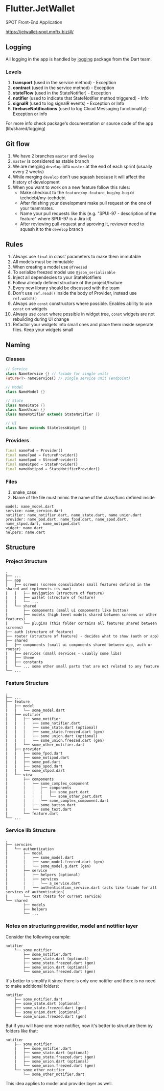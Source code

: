 # Flutter.JetWallet

SPOT Front-End Application 

<https://jetwallet-spot.mnftx.biz/#/>

## Logging

All logging in the app is handled by [logging](https://pub.dev/packages/logging) package from the Dart team.

### Levels

1. **transport** (used in the service method) - Exception
2. **contract** (used in the service method) - Exception
3. **stateFlow** (used in the StateNotifier) - Exception
4. **notifier** (used to indicate that StateNotifier method triggered) - Info
5. **signalR** (used to log signalR events) - Exception or Info
6. **firebaseNotifications** (used to log Cloud Messaging functionality) - Exception or Info

For more info check package's documentation or source code of the app (lib/shared/logging)

## Git flow

1. We have 2 branches `master` and `develop`
2. `master` is considered as stable branch
3. We are merging `develop` into `master` at the end of each sprint (usually every 2 weeks)
4. While merging `develop` don't use squash because it will affect the history of development
5. When you want to work on a new feature follow this rules:
   * Make checkout to the `feature/my-feature`, `bug/my-bug` or techdebt/my-techdebt
   * After finishing your development make pull request on the one of your teammates.
   * Name your pull requests like this (e.g. "SPUI-97 - description of the feature" where SPUI-97 is a Jira id)
   * After reviewing pull-request and aproving it, reviewer need to squash it to the `develop` branch

## Rules

1. Always use `final` in class' parameters to make them immutable
2. All models must be immutable
3. When creating a model use `@freezed`
4. To serialize freezed model use `@json_serializable`
5. Inject all dependecies to your StateNotifiers
6. Follow already defined structure of the project/feature
7. Every new library should be discussed with the team
8. Don't use `ref.read()` inside the body of Provider, instead use `ref.watch()`
9. Always use `const` constructors where possible. Enables ability to use `const` on widgets
10. Always use `const` where possible in widget tree, `const` widgets are not rebuilding during UI change
11. Refactor your widgets into small ones and place them inside seperate files. Keep your widgets small

## Naming

### Classes

```dart
// Service
class NameService {} // facade for single units
Future<T> nameService() // single service unit (endpoint)

// Model
class NameModel {}

// State
class NameState {}
class NameUnion {}
class NameNotifier extends StateNotifier {}

// UI
class Name extends StatelessWidget {}
```

### Providers

```dart
final namePod = Provider()
final nameFpod = FutureProvider()
final nameSpod = StreamProvider()
final nameStpod = StateProvider()
final nameNotipod = StateNotifierProvider()
```

### Files

1. snake_case
2. Name of the file must mimic the name of the class/func defined inside

```text
model: name_model.dart
service: name_service.dart
notifier: name_notifier.dart, name_state.dart, name_union.dart
provider: name_pod.dart, name_fpod.dart, name_spod.dart, name_stpod.dart, name_notipod.dart
widget: name.dart
helpers: name.dart
```

## Structure

### Project Structure

```text
.
├── ...
├── app                      
│   ├── screens (screen consolidates small features defined in the shared and implements its own)
|   |   ├── navigation (structure of feature)
|   |   ├── wallet (structure of feature)
|   |   └── ...
|   └── shared
|       ├── components (small ui components like button)
|       ├── models (high level models shared between screens or other features)
|       └── plugins (this folder contains all features shared between screens)
├── auth (structure of feature)
├── router (structure of feature) - decides what to show (auth or app)
├── shared
|   ├── components (small ui components shared between app, auth or router)
|   ├── services (small services - usually some libs)
|   ├── theme
|   ├── constants
|   └── ... some other small parts that are not related to any feature
└── ...
```

### Feature Structure

```text
.
├── ...
├── feature                      
│   ├── model
|   |   └── some_model.dart
|   ├── notifier
|   |   ├── some_notifier
|   |   |   ├── some_notifier.dart
|   |   |   ├── some_state.dart (optional)
|   |   |   ├── some_state.freezed.dart (gen)
|   |   |   ├── some_union.dart (optional)
|   |   |   └── some_union.freezed.dart (gen)
|   |   └── some_other_notifier.dart  
|   ├── provider
|   |   ├── some_fpod.dart 
|   |   ├── some_notipod.dart 
|   |   ├── some_pod.dart 
|   |   ├── some_spod.dart 
|   |   └── some_stpod.dart  
|   └── view
|       ├── components
|       |   ├── some_complex_component
|       |   |   ├── components
|       |   |   |   ├── some_part.dart
|       |   |   |   └── some_other_part.dart
|       |   |   └── some_complex_component.dart
|       |   ├── some_button.dart
|       |   └── some_text.dart
|       └── feature.dart  
└── ...
```

### Service lib Structure

```text
.
├── servcies                      
│   └── authentication
|       ├── model
|       |   ├── some_model.dart
|       |   ├── some_model.freezed.dart (gen)
|       |   └── some_model.g.dart (gen)
|       ├── service
|       |   ├── helpers (optional)
|       |   ├── services
|       |   |   └── a_service.dart
|       |   └── authentication_service.dart (acts like facade for all services of authentication)
|       └── test (tests for current service)
└── shared
        ├── models
        ├── helpers
        └── ...

```

### Notes on structuring provider, model and notifier layer

Consider the following example:

```text
notifier
    └── some_notifier
        ├── some_notifier.dart
        ├── some_state.dart (optional)
        ├── some_state.freezed.dart (gen)
        ├── some_union.dart (optional)
        └── some_union.freezed.dart (gen)
```

It's better to simplify it since there is only one notifier and there is no need to make additional folders:

```text
notifier
    ├── some_notifier.dart
    ├── some_state.dart (optional)
    ├── some_state.freezed.dart (gen)
    ├── some_union.dart (optional)
    └── some_union.freezed.dart (gen)
```

But if you will have one more notifier, now it's better to structure them by folders like that:

```text
notifier
    ├── some_notifier
    |   ├── some_notifier.dart
    |   ├── some_state.dart (optional)
    |   ├── some_state.freezed.dart (gen)
    |   ├── some_union.dart (optional)
    |   └── some_union.freezed.dart (gen)
    └── some_other_notifier
        └── some_other_notifier.dart 
```

This idea applies to model and provider layer as well.
